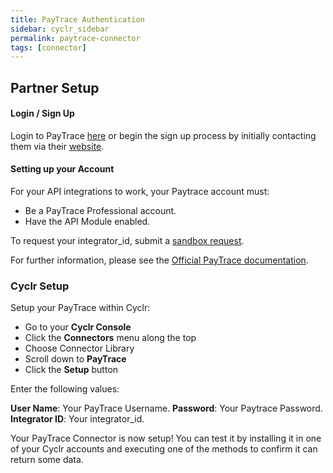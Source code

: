 ```yaml
---
title: PayTrace Authentication
sidebar: cyclr_sidebar
permalink: paytrace-connector
tags: [connector]
---
```


## Partner Setup

#### Login / Sign Up

Login to PayTrace [here](https://www.paytrace.com/login.pay) or begin the sign up process by initially contacting them via their [website](https://paytrace.net/contact-us/).

#### Setting up your Account

For your API integrations to work, your Paytrace account must:

- Be a PayTrace Professional account.
- Have the API Module enabled.

To request your integrator_id, submit a [sandbox request](https://www.paytrace.net/sandbox-account/).

For further information, please see the [Official PayTrace documentation](https://developers.paytrace.com/support/home#14000046858).

### Cyclr Setup

Setup your PayTrace within Cyclr:

- Go to your **Cyclr Console**
- Click the **Connectors** menu along the top
- Choose Connector Library
- Scroll down to **PayTrace**
- Click the **Setup** button

Enter the following values:

**User Name**: Your PayTrace Username.
**Password**: Your Paytrace Password.
**Integrator ID**: Your integrator_id.

Your PayTrace Connector is now setup! You can test it by installing it in one of your Cyclr accounts and executing one of the methods to confirm it can return some data.
